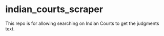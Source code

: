 # indian_courts_scraper
This repo is for allowing searching on Indian Courts to get the judgments text.
